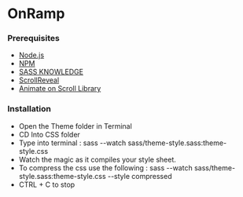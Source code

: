 # OnRamp

### Prerequisites

* [Node.js](https://nodejs.org/en/)
* [NPM](https://www.npmjs.com/)
* [SASS KNOWLEDGE](https://sass-lang.com/)
* [ScrollReveal](https://scrollrevealjs.org/)
* [Animate on Scroll Library](https://michalsnik.github.io/aos/)

### Installation

- Open the Theme folder in Terminal
- CD Into CSS folder
- Type into terminal : sass --watch sass/theme-style.sass:theme-style.css
- Watch the magic as it compiles your style sheet.
- To compress the css use the following : sass --watch sass/theme-style.sass:theme-style.css --style compressed
- CTRL + C to stop